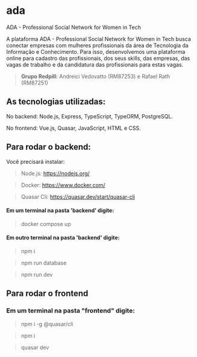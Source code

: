 # ada
ADA - Professional Social Network for Women in Tech

A plataforma ADA - Professional Social Network for Women in Tech busca conectar empresas com mulheres profissionais da área de Tecnologia da Informação e Conhecimento. Para isso, desenvolvemos uma plataforma online para cadastro das profissionais, dos seus skills, das empresas, das vagas de trabalho e da candidatura das profissionais para estas vagas.

> **Grupo Redpill:** Andreici Vedovatto (RM87253) e Rafael Rath (RM87251)

## As tecnologias utilizadas:

No backend: Node.js, Express, TypeScript, TypeORM, PostgreSQL.

No frontend: Vue.js, Quasar, JavaScript, HTML e CSS.

## Para rodar o backend:

Você precisará instalar:

> Node.js: https://nodejs.org/

> Docker: https://www.docker.com/

> Quasar Cli: https://quasar.dev/start/quasar-cli

#### Em um terminal na pasta 'backend' digite:

> docker compose up

#### Em outro terminal na pasta 'backend' digite:

> npm i

> npm run database

> npm run dev

## Para rodar o frontend

### Em um terminal na pasta "frontend" digite:

> npm i -g @quasar/cli

> npm i

> quasar dev
